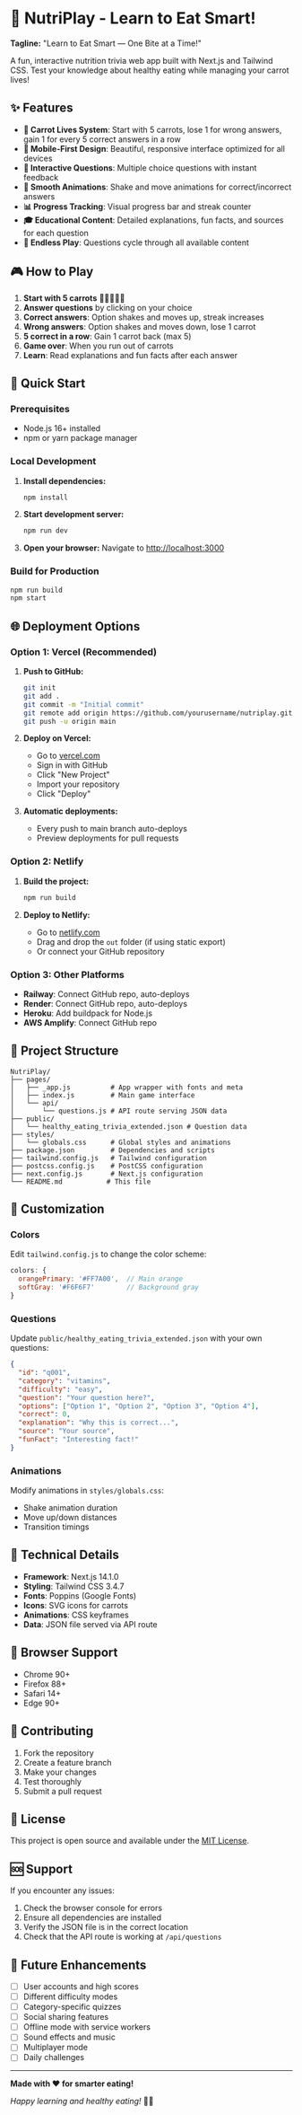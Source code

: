 # 🥕 NutriPlay - Learn to Eat Smart!

**Tagline:** "Learn to Eat Smart — One Bite at a Time!"

A fun, interactive nutrition trivia web app built with Next.js and Tailwind CSS. Test your knowledge about healthy eating while managing your carrot lives!

## ✨ Features

- **🥕 Carrot Lives System**: Start with 5 carrots, lose 1 for wrong answers, gain 1 for every 5 correct answers in a row
- **📱 Mobile-First Design**: Beautiful, responsive interface optimized for all devices
- **🎯 Interactive Questions**: Multiple choice questions with instant feedback
- **🎨 Smooth Animations**: Shake and move animations for correct/incorrect answers
- **📊 Progress Tracking**: Visual progress bar and streak counter
- **🎓 Educational Content**: Detailed explanations, fun facts, and sources for each question
- **🔄 Endless Play**: Questions cycle through all available content

## 🎮 How to Play

1. **Start with 5 carrots** 🥕🥕🥕🥕🥕
2. **Answer questions** by clicking on your choice
3. **Correct answers**: Option shakes and moves up, streak increases
4. **Wrong answers**: Option shakes and moves down, lose 1 carrot
5. **5 correct in a row**: Gain 1 carrot back (max 5)
6. **Game over**: When you run out of carrots
7. **Learn**: Read explanations and fun facts after each answer

## 🚀 Quick Start

### Prerequisites
- Node.js 16+ installed
- npm or yarn package manager

### Local Development

1. **Install dependencies:**
   ```bash
   npm install
   ```

2. **Start development server:**
   ```bash
   npm run dev
   ```

3. **Open your browser:**
   Navigate to [http://localhost:3000](http://localhost:3000)

### Build for Production

```bash
npm run build
npm start
```

## 🌐 Deployment Options

### Option 1: Vercel (Recommended)

1. **Push to GitHub:**
   ```bash
   git init
   git add .
   git commit -m "Initial commit"
   git remote add origin https://github.com/yourusername/nutriplay.git
   git push -u origin main
   ```

2. **Deploy on Vercel:**
   - Go to [vercel.com](https://vercel.com)
   - Sign in with GitHub
   - Click "New Project"
   - Import your repository
   - Click "Deploy"

3. **Automatic deployments:**
   - Every push to main branch auto-deploys
   - Preview deployments for pull requests

### Option 2: Netlify

1. **Build the project:**
   ```bash
   npm run build
   ```

2. **Deploy to Netlify:**
   - Go to [netlify.com](https://netlify.com)
   - Drag and drop the `out` folder (if using static export)
   - Or connect your GitHub repository

### Option 3: Other Platforms

- **Railway**: Connect GitHub repo, auto-deploys
- **Render**: Connect GitHub repo, auto-deploys  
- **Heroku**: Add buildpack for Node.js
- **AWS Amplify**: Connect GitHub repo

## 📁 Project Structure

```
NutriPlay/
├── pages/
│   ├── _app.js          # App wrapper with fonts and meta
│   ├── index.js         # Main game interface
│   └── api/
│       └── questions.js # API route serving JSON data
├── public/
│   └── healthy_eating_trivia_extended.json # Question data
├── styles/
│   └── globals.css      # Global styles and animations
├── package.json         # Dependencies and scripts
├── tailwind.config.js   # Tailwind configuration
├── postcss.config.js    # PostCSS configuration
├── next.config.js       # Next.js configuration
└── README.md           # This file
```

## 🎨 Customization

### Colors
Edit `tailwind.config.js` to change the color scheme:
```javascript
colors: {
  orangePrimary: '#FF7A00',  // Main orange
  softGray: '#F6F6F7'        // Background gray
}
```

### Questions
Update `public/healthy_eating_trivia_extended.json` with your own questions:
```json
{
  "id": "q001",
  "category": "vitamins",
  "difficulty": "easy",
  "question": "Your question here?",
  "options": ["Option 1", "Option 2", "Option 3", "Option 4"],
  "correct": 0,
  "explanation": "Why this is correct...",
  "source": "Your source",
  "funFact": "Interesting fact!"
}
```

### Animations
Modify animations in `styles/globals.css`:
- Shake animation duration
- Move up/down distances
- Transition timings

## 🔧 Technical Details

- **Framework**: Next.js 14.1.0
- **Styling**: Tailwind CSS 3.4.7
- **Fonts**: Poppins (Google Fonts)
- **Icons**: SVG icons for carrots
- **Animations**: CSS keyframes
- **Data**: JSON file served via API route

## 📱 Browser Support

- Chrome 90+
- Firefox 88+
- Safari 14+
- Edge 90+

## 🤝 Contributing

1. Fork the repository
2. Create a feature branch
3. Make your changes
4. Test thoroughly
5. Submit a pull request

## 📄 License

This project is open source and available under the [MIT License](LICENSE).

## 🆘 Support

If you encounter any issues:

1. Check the browser console for errors
2. Ensure all dependencies are installed
3. Verify the JSON file is in the correct location
4. Check that the API route is working at `/api/questions`

## 🎯 Future Enhancements

- [ ] User accounts and high scores
- [ ] Different difficulty modes
- [ ] Category-specific quizzes
- [ ] Social sharing features
- [ ] Offline mode with service workers
- [ ] Sound effects and music
- [ ] Multiplayer mode
- [ ] Daily challenges

---

**Made with ❤️ for smarter eating!**

*Happy learning and healthy eating!* 🥕✨
